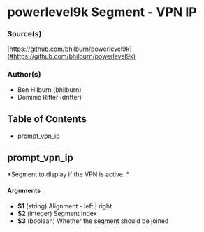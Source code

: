 # powerlevel9k Segment - VPN IP


### Source(s)

[https://github.com/bhilburn/powerlevel9k](#https://github.com/bhilburn/powerlevel9k)


### Author(s)

- Ben Hilburn (bhilburn)
- Dominic Ritter (dritter)


## Table of Contents

- [prompt_vpn_ip](#prompt_vpn_ip)

## prompt_vpn_ip
*Segment to display if the VPN is active. *

#### Arguments

- **$1** (string) Alignment - left | right
- **$2** (integer) Segment index
- **$3** (boolean) Whether the segment should be joined


